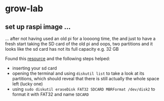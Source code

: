 # grow-lab

## set up raspi image ...

... after not having used an old pi for a loooong time, the and just to have a fresh start taking the SD card of the old pi
and oops, two partitions and it looks like the sd card has not its full capacity e.g. 32 GB

Found this [resource][1] and the following steps helped:

- inserting your sd card
- opening the terminal and using `diskutil list` to take a look at its partitions, which should reveal that there is still actually the whole space left (lucky one)
- using `sudo diskutil eraseDisk FAT32 SDCARD MBRFormat /dev/disk2` to format it with FAT32 and name `SDCARD` 

[1]: https://thomas.vanhoutte.be/miniblog/reclaim-the-full-storage-capacity-of-an-sd-card-on-macos/ 'link formatting sd card on terminal'
